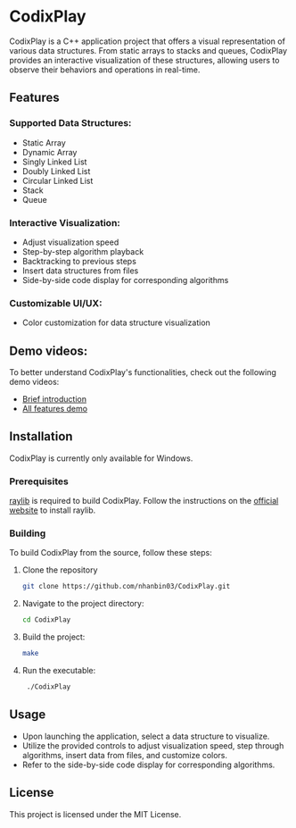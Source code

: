 # CodixPlay

CodixPlay is a C++ application project that offers a visual representation of various data structures. From static arrays to stacks and queues, CodixPlay provides an interactive visualization of these structures, allowing users to observe their behaviors and operations in real-time.

## Features

### Supported Data Structures:
  * Static Array
  * Dynamic Array
  * Singly Linked List
  * Doubly Linked List
  * Circular Linked List
  * Stack
  * Queue

### Interactive Visualization:
  * Adjust visualization speed
  * Step-by-step algorithm playback
  * Backtracking to previous steps
  * Insert data structures from files
  * Side-by-side code display for corresponding algorithms

### Customizable UI/UX:
  * Color customization for data structure visualization

## Demo videos:

To better understand CodixPlay's functionalities, check out the following demo videos:

- [Brief introduction](https://youtu.be/zi2Q_hdBntw)
- [All features demo](https://youtu.be/IxrYN5Vv2SI)

## Installation

CodixPlay is currently only available for Windows.

### Prerequisites

[raylib](https://www.raylib.com/) is required to build CodixPlay. Follow the instructions on the [official website](https://www.raylib.com/) to install raylib.

### Building

To build CodixPlay from the source, follow these steps:

1. Clone the repository
   ```bash
   git clone https://github.com/nhanbin03/CodixPlay.git
    ```
2. Navigate to the project directory:
   ```bash
   cd CodixPlay
   ```
3. Build the project:
   ```bash
   make
   ```
4. Run the executable:
   ```bash
    ./CodixPlay
    ```
## Usage

* Upon launching the application, select a data structure to visualize.
* Utilize the provided controls to adjust visualization speed, step through algorithms, insert data from files, and customize colors.
* Refer to the side-by-side code display for corresponding algorithms.

## License

This project is licensed under the MIT License.
